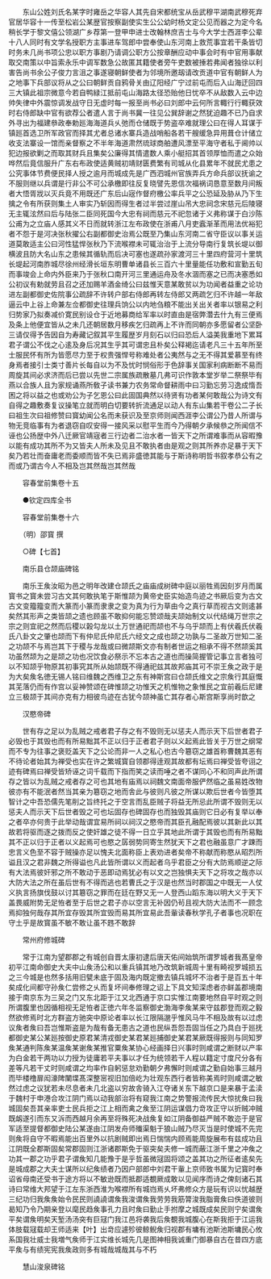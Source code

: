 <!-- { "loadSidebar": true } -->
　　东山公姓刘氏名某字时雍岳之华容人其先自宋都统宝从岳武穆平湖南武穆死弃官居华容十一传至松岩公某歴官按察副使实生公公幼时杨文定公见而器之为定今名稍长学于黎文僖公领湖广乡荐第一登甲申进士改翰林庶吉士与今大学士西涯李公辈十八人同时有文学名授职方主事进车驾郎中尝奉使山东河南上救荒事宜若干条皆切时务未几尚书项公忠以职方事剧乃请调公职方公按章酬应动中事会时有中官用事献取交南策以中旨索永乐中调军数急公故匿其籍使者旁午吏数被捶若弗闻者独徐以利害告尚书余公子俊力言沮之事遂寝朝鲜使者为邻境所邀刼请改贡道中官有朝鲜人为之地事下兵部议将从之公曰朝鲜贡自鸦骨关由辽阳经广宁过前屯而后入山海迂回四三大镇此祖宗微意今若自鸭緑江抵前屯山海路太径恐贻他日忧卒不从敌数入云中边帅失律中外震惊调发战守日无虚时每一报至尚书必曰刘郎中云何所言輙行行輙获效时右侍郎缺中官有欲荐公者遣人言于尚书冀一往见公巽辞谢之然犹迫趣不已乃自求外寻出为福建叅政奉勅廵海海道兵乆弛而仓储既于势盗卒难就理公曰在得人耳谋于镇廵首选卫所军政官而择其尤者总诸水寨兵造战哨船各若干艘缓急异用葺仓计储立收支法寨设一馆而亲督察之不半年海道肃然琉球商舶遭风漂至平海守者私于阃帅以犯边报欲剿之而取其财兵且集矣公廉得其情遣数人乘小艇招其首领厚恤而遣之众始哗然后竟信服升广东右布政使适黄贼初靖财匮费繁有司城从化县累年不就民尤患之公究事体节费便民择人授之逾月而城成先是广西泗城州官族弄兵方命兵部议抚谕之不服则继以兵谓是行非公不可公承檄即往反复晓譬先恩信次福祸词恳意至数月间叛者大悟胥戕以灭兵竟不用既还广东后山宼作督府檄公率兵平之公恐延及胁从乃下生擒之令有所获则集土人审实乃斩因而得生者过半尝过崖山吊大忠祠念宋慈元后陵寝无主辄泫然曰后与陆张二臣同死国今大忠有祠而慈元不祀忽诸于义弗称谋于白沙陈公甫为之立庙人感其义不日而就转浙江左布政使在浙甫八月吏蠧渐革而用法优裕犯者不怨于是河决张秋擢公右副都御史治焉公既至乃集山东河南二省守臣议以事关运道莫敢适主公曰河性猛悍张秋乃下流喉襟未可辄治治于上流分导南行复筑长堤以御横波且防大名山东之患候其循轨而后决可塞也遂疏孙家渡河三十里四府营河十里筑长堤起河南胙城尽徐州经滑长垣东明曹单诸县长三百六十里量能任功敷和宣勤五旬而事竣会上命内外臣来乃于张秋口南开河三里通运舟及冬水涸而塞之已而决塞悉如公初议有勅就劳且召之还加赐羊酒金绮公曰兹惟天意某敢贫以为功闻者益重之论功进左副都御史佐院事公疏辞不许转户部右侍郎再转左侍郎又两疏乞归不许越一年敌逼云中上谷上命兼左佥都御史往理兵饷公以内地刍粮不能出关出关者率以银易之利归势家乃拟奏减价寛民别设仓于近地募商给军率以时直由是宿弊濳去什九有三便焉及条上他便宜皆从之未几还朝居数月移疾乞归疏再上不许而同朝亦多愿留者公坚卧三请仅得予告因自为寿藏记叙其平生履歴岁月刻石以归曰恐后人溢美我重地下累耳君子谓公不伐之心逺及身后况其生乎其可谓忠且朴矣公释褐迄请老凡三十五年所至士服民怀有所为皆愿尽力至于权贵强悍号称难处者公夷然与之无不得其爱慕至有终身焉者接引士类寸善片长每自以为不及忧时悯俗形于色辞事关国家利病断断不易而周旋其间必求济而后已尝以先世二宗属族疏散墓几弗可识作敦本堂岁举二祭祭毕有燕以合族人且为家规诵燕所敎子读书兼力农务常命督耕雨中曰习勤忘劳习逸成惰吾困之将以益之也或劝公为子乞恩公曰此固国典然以待贤有功者某何敢哉公为诗文有自得之趣敷奏复议操笔立就而明白切要转折流通足以动人有东山集若干卷公二子长曰祖生次曰祖修赞曰寳幼闻公名而未获识及至京师则闻西涯李公谓公乃昔人所谓与物无竞临事有为者退窃自叹安得一接风采以慰平生而今乃得朝夕承候叅之所闻信不诬也公扬歴中外八迁厥官靖宼者三行边者二治水者一皆天下之所谓难事而从容暇豫以能有成功其所不为又皆夫人所未及见且不敢执者由是观之则其所养亦足暴于天下矣乃若壮而奋庸老而委顺而皆不失已焉非盛徳其能与于斯诗称明哲书叙孝恭公有之而或乃谓古今人不相及岂其然哉岂其然哉

　　容春堂前集卷十五

　　●钦定四库全书

　　容春堂前集巻十六

　　（明）邵寳 撰

　　○碑【七首】

　　南乐县仓颉庙碑铭

　　南乐王矦汝昭为邑之明年改建仓颉氏之庙庙成树碑中庭以丽牲焉因刻岁月而属寳书之寳未尝习古文其何敢执笔于斯惟颉为黄帝史臣实始造鸟迹之书厥后变为古文古文变籀籀变而大篆而小篆而隶隶之变为真为行为草由今之真行草而视古文则逺甚矣然其形声之类皆颉之遗也顾虽不敢抑何能忘赞颂哉夫颉始制文以代结绳万世宗之宗之则宜祀之然而后稷以榖勾龙以土万世通祀而颉也不与乌乎颉而上有伏羲氏伏羲氏八卦文之肇也颉而下有仲尼氏仲尼氏六经文之成也颉之功孰与二圣故万世知二圣之功颉不与焉岂其下于稷与龙哉或曰微颉斯文亦有制者世运之相承不得不然颉奚其功虽然颉为之是颉之功也况饮食必祭示不忘本古之道也而操简握管记事立言者独可以不知颉乎物原其初事究其所从始颉既不得通祀兹其故邦庙其可不崇王矦之政于是为大矣矦名徳无锡人铭曰维魏之西维卫之东有神斯宫曰仓颉氏维文之宗矦行其庭慨其芜落仍而有作宫以妥神赞颂在碑惟颉之功惟天之机惟物之象惟民之宜前羲后尼建立三极颉于其间亦克有力相彼鸟迹在古犹今颉神虽亡其存者心斯宫斯享尚时歆之

　　汉愍帝碑

　　世有存之足以为乱贼之戒者君子存之有不毁则无以惩夫人而示天下后世者君子必毁也于其毁也而有所易黜其不正以归于正者君子则以义起焉此皆关于万世之纲常而不专为往事之褒贬盖天下之公论而非一人之私心也古今簒窃之雄首称曹魏其恶有不待论者始其为禅受也实在许之繁城寳自领郡得逹观其故都有坛焉曰禅受皆夸诩之迹有碑焉曰禅受皆矫诬之词千载而下指而笑之读而唾之者不谋同心不和同声此所谓存之皆以为乱贼之戒者存之可也其地有庙焉以祠魏文南面帝服俨然临之虽易姓改物彼亦有不能泯者然当其亲为簒窃之地而舎此与彼则凡彼之所谋以欺后世者今皆堕其智计之中吾恐儒先笔削之旨终托之于空言而乱臣贼子将益无所忌此所谓不毁则无以惩夫人而示天下后世者毁之可也坛固存也碑固存也而独毁其庙则它日必有复举以奉之者卒亦何贵于此举动哉谓宜易所祠以祠汉之愍帝而其臣孔融配焉彼以其新此以其故若将驱而逐之拨而反之使奸雄之徒不得一日立乎其地此所谓于其毁也而有所易黜其不正以归于正者以义起焉可也愍之孱弱势同寄生然犹天下之君也融虽意广才踈而忠言义色至不容于贼操亦足以愧夫北面称臣上表劝进者矣帝不称献而称愍从昭烈所谥且汉之君非魏之所得谥也凡此皆所谓以义而起者乌乎君臣之分有大防焉顺逆之际有大法焉彼奸邪之所不敢动于恶即动焉犹必有以文之岂独惧夫天下之将攻之哉亦以大防大法之所在虽后世有不得而逃也若曹氏之于汉是也然当时郡国之中既无一人仗义执言扬旗伐鼓以讨其簒窃之罪而在廷在野又无一人登西山蹈东海以明大义于天下盖畏威附势无足恠者至于后世之君子亦以空言无补因仍茍且视大防大法而不一顾念焉抑独何哉存其所宜存毁其所宜毁而易其所宜易此吾軰读春秋学孔子者事也况职在守土乎是故寳虽不敏不敢让虽不韪不敢辞

　　常州府修城碑

　　常于江南为望郡郡之有城创自晋太康初逮后唐天佑间始筑所谓罗城者我髙皇帝初平江南命御史大夫中山矦汤公和以重兵镇其地乃改筑新城周十里有畸视罗城损五之三今城是也然多括用旧甓未底于固及海内既定撤去镇兵城坏不治者于是百五十年矣成化间都守孙矦仁尝修之乆而复坏间奉修理之诏上下具文知深虑者亦鲜盖郡境南接于南京东为三吴之门又东北距于江又北西通于京口实惟江南要地然自平时观之则所谓腹里也因循相视无足恠者正徳六年冬监察御史渤海李矦某来守兹郡登而观之毅然欲修焉时北方群盗方驰突中原论者率以长江限隔邈乎惟风马牛不相及故有以过虑议矦者矦曰吾岂惟斯盗是为哉有备无患古之道也民纵吾怨吾固当任之乃具白于廵抚都御史某公某廵按御史原君某清戎御史某君某廵捕御史某君某厥既得报则与同知罗矦某通判陈矦某温矦某谢矦某推官粟矦某协心经画择日兴事时则咸谓之断财以产率为白金若干两功以力授为徒庸若平夫事以才任为统领若干人程以籍定寸度尺分各有差等凡若干丈时则咸谓之均率作自躬惩怠劝勤朝夕弗懈时则咸谓之勤自始事三越月而毕楼橹扉闳濠陴闉堞髙深整宻视旧加倍屹为壮观东西行者皆称美焉时则咸谓之敏然过虑之议犹若未尽息者未几北盗以穷故舎骑入江夺诸关东下越京口是来暴于孟渎于魏村于申港合攻江阴门焉以动我部治将有窥我江南之势警报流传民大惊扰矦曰我城固矣吾其亲率吏士民兵拒之江上相而禽之矦至江阴运谋倡力竒攻正守以折贼冲贼既衂遂引而东又泝而西越月余再至将殊死决战矦复如江阴备御益严贼不敢迩于是官军适至提督都御史陆公某遂由江阴发舟师殱渠魁于狼山贼乃尽灭当是时使城不先完则矦将自守不暇焉能出百里外以抗剧贼即出焉日惴惴内顾焉能周旋展布有兹成功且江阴既全郡斯固矣常郡固则江浙诸郡斯免于驱突矣夫修一城而蔽江浙千里之冲矦之功其一郡之功乎君子谓矦知几能豫于是乎哲虽微冦固将颂之盖其功之所征者逺矣先是城成郡之大夫士谋所以纪矦绩者乃因户部郎中刘君干軰上京师致书属为记寳时奉诏省母南还受书于途方将以不敏逊既而抵郡适覩厥成敢以见闻序而诗之俾刻诸石其诗曰常维大邦望于江左东浙西淮为喉襟所有城岿焉乆坏弗修众方是玩有识以忧越歴三纪功归我矦矦始令民民则譊譊谓矦我浚谓矦我劳劳我筋膂浚我脂膏矦曰佚道彼则曷知乃令乃期亲登以麾民趋矦事孔力且时矦曰勤止手拊摩之城既成矣民则宁矣谓矦平矣谓矦明矣天堑汤汤突有巨冦门我江邑将袭我后矦覩我城腹心在斯我拒于江运我体肢载冦载却王师适来【叶】出竒应遽殄彼鲸鲵矦归视郡有墉有池斯池斯墉民心攸系国我壮威士我増气矦师于江实维长城先几是图神相我诚重门御暴自古在昔四方底平矦与有绩宪宪我矦政则多有城哉城哉其与不朽

　　慧山浚泉碑铭

